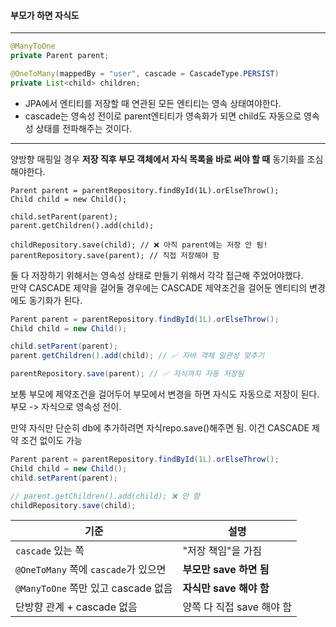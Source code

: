 #### 부모가 하면 자식도
---

``` java
@ManyToOne
private Parent parent;
```

```java
@OneToMany(mappedBy = "user", cascade = CascadeType.PERSIST)
private List<child> children;
```

- JPA에서 엔티티를 저장할 때 연관된 모든 엔티티는 영속 상태여야한다.
- cascade는 영속성 전이로 parent엔티티가 영속화가 되면 child도 자동으로 영속성 상태를 전파해주는 것이다.

---
양방향 매핑일 경우 **저장 직후 부모 객체에서 자식 목록을 바로 써야 할 때** 동기화를 조심해야한다.

```
Parent parent = parentRepository.findById(1L).orElseThrow();
Child child = new Child();

child.setParent(parent);
parent.getChildren().add(child);

childRepository.save(child); // ❌ 아직 parent에는 저장 안 됨!
parentRepository.save(parent); // 직접 저장해야 함
```

둘 다 저장하기 위해서는 영속성 상태로 만들기 위해서 각각 접근해 주었어야했다.  
만약 CASCADE 제약을 걸어둘 경우에는 CASCADE 제약조건을 걸어둔 엔티티의 변경에도 동기화가 된다.

```java
Parent parent = parentRepository.findById(1L).orElseThrow();
Child child = new Child();

child.setParent(parent);
parent.getChildren().add(child); // ✅ 자바 객체 일관성 맞추기

parentRepository.save(parent); // ✅ 자식까지 자동 저장됨
```
보통 부모에 제약조건을 걸어두어 부모에서 변경을 하면 자식도 자동으로 저장이 된다.  
부모 -> 자식으로 영속성 전이.




만약 자식만 단순히 db에 추가하려면 자식repo.save()해주면 됨. 이건 CASCADE 제약 조건 없이도 가능
```java
Parent parent = parentRepository.findById(1L).orElseThrow();
Child child = new Child();
child.setParent(parent);

// parent.getChildren().add(child); ❌ 안 함
childRepository.save(child);
```


| 기준                             | 설명                |
| ------------------------------ | ----------------- |
| `cascade` 있는 쪽                 | "저장 책임"을 가짐       |
| `@OneToMany` 쪽에 `cascade`가 있으면 | **부모만 save 하면 됨** |
| `@ManyToOne` 쪽만 있고 cascade 없음  | **자식만 save 해야 함** |
| 단방향 관계 + cascade 없음            | 양쪽 다 직접 save 해야 함 |
